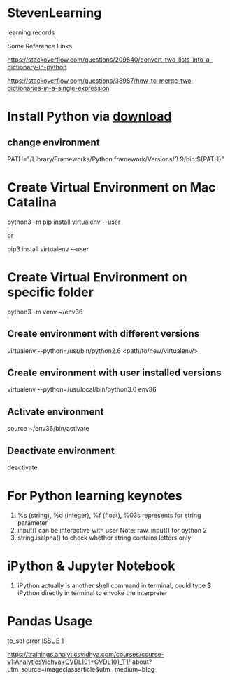 # StevenLearning
learning records

Some Reference Links

https://stackoverflow.com/questions/209840/convert-two-lists-into-a-dictionary-in-python

https://stackoverflow.com/questions/38987/how-to-merge-two-dictionaries-in-a-single-expression

# Install Python via [download](https://www.python.org/downloads/macos/) 
## change environment

PATH="/Library/Frameworks/Python.framework/Versions/3.9/bin:${PATH}"

# Create Virtual Environment on Mac Catalina

python3 -m pip install virtualenv --user

or

pip3 install virtualenv --user

# Create Virtual Environment on specific folder
python3 -m venv ~/env36 

## Create environment with different versions
virtualenv --python=/usr/bin/python2.6 <path/to/new/virtualenv/>
## Create environment with user installed versions
virtualenv --python=/usr/local/bin/python3.6 env36

## Activate environment
source ~/env36/bin/activate
## Deactivate environment
deactivate



# For Python learning keynotes
1. %s (string), %d (integer), %f (float), %03s represents for string parameter
2. input() can be interactive with user Note: raw_input() for python 2
3. string.isalpha() to check whether string contains letters only

# iPython & Jupyter Notebook
1. iPython actually is another shell command in terminal, could type $ iPython directly in terminal to envoke the interpreter

# Pandas Usage
to_sql error
[ISSUE 1](https://stackoverflow.com/questions/48711385/operational-error-2055-while-exporting-pandas-dataframe-to-mysql-using-sqlalchem)


https://trainings.analyticsvidhya.com/courses/course-v1:AnalyticsVidhya+CVDL101+CVDL101_T1/ about?utm_source=imageclassarticle&utm_ medium=blog
